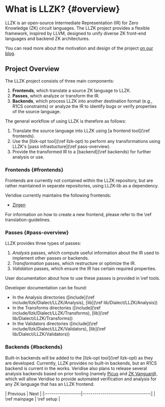 # What is LLZK? {#overview}

LLZK is an open-source Intermediate Representation (IR) for Zero Knowledge (ZK)
circuit languages.
The LLZK project provides a flexible framework, inspired by LLVM, designed to
unify diverse ZK front-end languages and backend ZK architectures.

You can read more about the motivation and design of the project [on our blog][llzk-post].

## Project Overview

The LLZK project consists of three main components:

1. **Frontends**, which translate a source ZK language to LLZK.
2. **Passes**, which analyze or transform the IR.
3. **Backends**, which process LLZK into another destination format (e.g., R1CS constraints) or analyze the IR to identify bugs or verify properties of the source language.

The general workflow of using LLZK is therefore as follows:
1. Translate the source language into LLZK using [a frontend tool](\ref frontends).
2. Use the [llzk-opt tool](\ref llzk-opt) to perform any transformations using LLZK's [pass infrastucture](\ref pass-overview).
3. Provide the transformed IR to a [backend](\ref backends) for further analysis or use.

### Frontends {#frontends}

Frontends are currently not contained within the LLZK repository, but are rather
maintained in separate repositories, using LLZK-lib as a dependency.

Veridise currently maintains the following frontends:
- [Zirgen](https://github.com/Veridise/zir-to-zkir)
<!-- TODO: Update this link to a doxygen site at some point. -->

For information on how to create a new frontend, please refer to the \ref translation-guidelines.

### Passes {#pass-overview}

LLZK provides three types of passes:
1. *Analysis* passes, which compute useful information about the IR used to implement other passes or backends.
2. *Transformation* passes, which restructure or optimize the IR.
3. *Validation* passes, which ensure the IR has certain required properties.

User documentation about how to use these passes is provided in \ref tools.

Developer documentation can be found:
- In the Analysis directories ([include](\ref include/llzk/Dialect/LLZK/Analysis), [lib](\ref lib/Dialect/LLZK/Analysis))
- In the Transforms directories ([include](\ref include/llzk/Dialect/LLZK/Transforms), [lib](\ref lib/Dialect/LLZK/Transforms))
- In the Validators directories ([include](\ref include/llzk/Dialect/LLZK/Validators), [lib](\ref lib/Dialect/LLZK/Validators))

### Backends {#backends}

Built-in backends will be added to the [llzk-opt tool](\ref llzk-opt) as they are developed.
Currently, LLZK provides no built-in backends, but an R1CS backend is current in the works.
Veridise also plans to release several analysis backends based on prior tooling (namely [Picus][picus-v2] and [ZK Vanguard][zk-vanguard]), which will allow Veridise to provide automated verification and analysis for any ZK language that has an LLZK frontend.

<div class="section_buttons">
| Previous          |                              Next |
|:------------------|----------------------------------:|
| \ref mainpage | \ref setup |
</div>


[llzk-post]: https://medium.com/veridise/veridise-secures-ethereum-foundation-grant-to-develop-llzk-a-new-intermediate-representation-ir-224c0e71f4d5
[picus-v2]: https://docs.veridise.com/picus-v2/
[zk-vanguard]: https://docs.veridise.com/zkvanguard/
